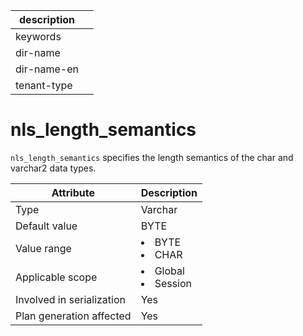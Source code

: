 |description||
|---|---|
|keywords||
|dir-name||
|dir-name-en||
|tenant-type||

# nls_length_semantics

`nls_length_semantics` specifies the length semantics of the char and varchar2 data types.

| **Attribute** | **Description** |
|----------|------------------------------------------------------------------------------------------------------------|
| Type | Varchar |
| Default value | BYTE |
| Value range | <li> BYTE   <li> CHAR |
| Applicable scope | <li> Global   <li> Session |
| Involved in serialization | Yes |
| Plan generation affected | Yes |
